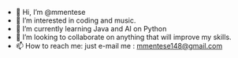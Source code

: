 - 👋 Hi, I’m @mmentese
- 👀 I’m interested in coding and music.
- 🌱 I’m currently learning Java and AI on Python
- 💞️ I’m looking to collaborate on anything that will improve my skills.
- 📫 How to reach me: just e-mail me : mmentese148@gmail.com

<!---
mmentese/mmentese is a ✨ special ✨ repository because its `README.md` (this file) appears on your GitHub profile.
You can click the Preview link to take a look at your changes.
--->
